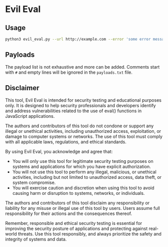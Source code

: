 # Evil Eval

## Usage

~~~bash
python3 evil_eval.py --url http://example.com --error 'some error message' --json-key key_name
~~~

## Payloads

The payload list is not exhaustive and more can be added. Comments start with `#` and empty lines will be ignored in the `payloads.txt` file.

## Disclaimer

This tool, Evil Eval is intended for security testing and educational purposes only. It is designed to help security professionals and developers identify and address vulnerabilities related to the use of eval() functions in JavaScript applications.

The authors and contributors of this tool do not condone or support any illegal or unethical activities, including unauthorized access, exploitation, or damage to computer systems or networks. The use of this tool must comply with all applicable laws, regulations, and ethical standards.

By using Evil Eval, you acknowledge and agree that:
- You will only use this tool for legitimate security testing purposes on systems and applications for which you have explicit authorization.
- You will not use this tool to perform any illegal, malicious, or unethical activities, including but not limited to unauthorized access, data theft, or system compromise.
- You will exercise caution and discretion when using this tool to avoid causing harm or disruption to systems, networks, or individuals.

The authors and contributors of this tool disclaim any responsibility or liability for any misuse or illegal use of this tool by users. Users assume full responsibility for their actions and the consequences thereof.

Remember, responsible and ethical security testing is essential for improving the security posture of applications and protecting against real-world threats. Use this tool responsibly, and always prioritize the safety and integrity of systems and data.
